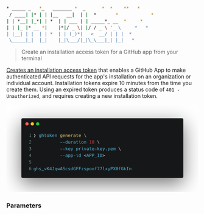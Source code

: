 ```sh
* _____ _   *_   _______ *  _      *  *    **   *
 / ____| |* | | |__   __|  | |  *       *            *
| | *__| |_*| | *  | | ___ | | _____*_ __  *     *
| | |_ |* __ *|    |*|/ _ \| |/ / _ \ '_ \     *   *
| |__| | |  | | *  | | (_)*|   <  __/ | | |  *
 \_____|_|  |_|    |_|\___/|_|\_\___|_| |_|   *
```

> Create an installation access token for a GitHub app from your terminal

[Creates an installation access token](https://docs.github.com/en/rest/reference/apps#create-an-installation-access-token-for-an-app) that enables a GitHub App to make authenticated API requests for the app's installation on an organization or individual account. Installation tokens expire 10 minutes from the time you create them. Using an expired token produces a status code of `401 - Unauthorized`, and requires creating a new installation token.

![ghtoken demo](./images/ghtoken.png)

### Parameters
